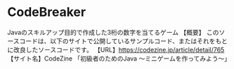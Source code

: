 # CodeBreaker
Javaのスキルアップ目的で作成した3桁の数字を当てるゲーム
【概要】
このソースコードは、以下のサイトで公開しているサンプルコード、またはそれをもとに改良したソースコードです。
【URL】https://codezine.jp/article/detail/765
【サイト名】CodeZine 「初級者のためのJava ～ミニゲームを作ってみよう～」
